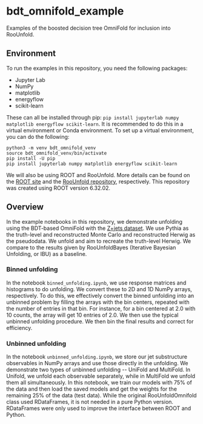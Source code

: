 # bdt_omnifold_example
Examples of the boosted decision tree OmniFold for inclusion into RooUnfold.

## Environment
To run the examples in this repository, you need the following packages:
- Jupyter Lab
- NumPy
- matplotlib
- energyflow
- scikit-learn

These can all be installed through pip: `pip install jupyterlab numpy matplotlib energyflow scikit-learn`. It is recommended to do this in a virtual environment or Conda environment. To set up a virtual environment, you can do the following:
```
python3 -m venv bdt_omnifold_venv
source bdt_omnifold_venv/bin/activate
pip install -U pip
pip install jupyterlab numpy matplotlib energyflow scikit-learn
```

We will also be using ROOT and RooUnfold. More details can be found on the [ROOT site](https://root.cern/install/) and the [RooUnfold repository](https://gitlab.cern.ch/RooUnfold/RooUnfold), respectively. This repository was created using ROOT version 6.32.02.

## Overview
In the example notebooks in this repository, we demonstrate unfolding using the BDT-based OmniFold with the [Z+jets dataset](https://zenodo.org/records/3548091). We use Pythia as the truth-level and reconstructed Monte Carlo and reconstructed Herwig as the pseudodata. We unfold and aim to recreate the truth-level Herwig. We compare to the results given by RooUnfoldBayes (Iterative Bayesian Unfolding, or IBU) as a baseline.

### Binned unfolding
In the notebook `binned_unfolding.ipynb`, we use response matrices and histograms to do unfolding. We convert these to 2D and 1D NumPy arrays, respectively. To do this, we effectively convert the binned unfolding into an unbinned problem by filling the arrays with the bin centers, repeated with the number of entries in that bin. For instance, for a bin centered at 2.0 with 10 counts, the array will get 10 entries of 2.0. We then use the typical unbinned unfolding procedure. We then bin the final results and correct for efficiency.

### Unbinned unfolding
In the notebook `unbinned_unfolding.ipynb`, we store our jet substructure observables in NumPy arrays and use those directly in the unfolding. We demonstrate two types of unbinned unfolding -- UniFold and MultiFold. In Unifold, we unfold each observable separately, while in MultiFold we unfold them all simultaneously. In this notebook, we train our models with 75% of the data and then load the saved models and get the weights for the remaining 25% of the data (test data). While the original RooUnfoldOmnifold class used RDataFrames, it is not needed in a pure Python version. RDataFrames were only used to improve the interface between ROOT and Python.
